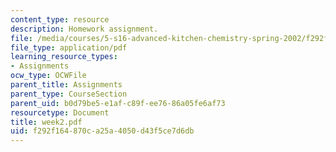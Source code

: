 ```yaml
---
content_type: resource
description: Homework assignment.
file: /media/courses/5-s16-advanced-kitchen-chemistry-spring-2002/f292f164870ca25a4050d43f5ce7d6db_week2.pdf
file_type: application/pdf
learning_resource_types:
- Assignments
ocw_type: OCWFile
parent_title: Assignments
parent_type: CourseSection
parent_uid: b0d79be5-e1af-c89f-ee76-86a05fe6af73
resourcetype: Document
title: week2.pdf
uid: f292f164-870c-a25a-4050-d43f5ce7d6db
---
```

